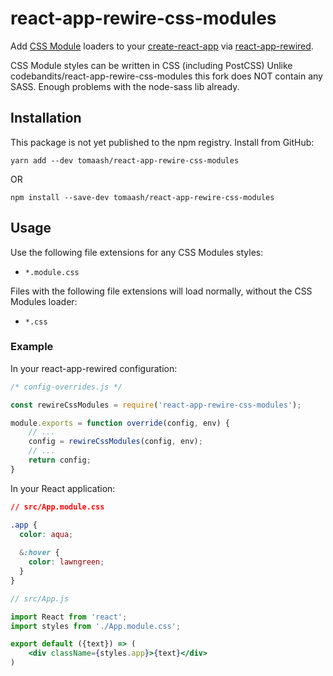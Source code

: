 # react-app-rewire-css-modules

Add [CSS Module](https://github.com/css-modules/css-modules) loaders to your [create-react-app](https://github.com/facebookincubator/create-react-app) via [react-app-rewired](https://github.com/timarney/react-app-rewired).

CSS Module styles can be written in CSS (including PostCSS)
Unlike codebandits/react-app-rewire-css-modules this fork does NOT contain any SASS. Enough problems with the node-sass lib already.

## Installation

This package is not yet published to the npm registry. Install from GitHub:

```
yarn add --dev tomaash/react-app-rewire-css-modules 
```

OR

```
npm install --save-dev tomaash/react-app-rewire-css-modules 
```

## Usage

Use the following file extensions for any CSS Modules styles:

- `*.module.css`

Files with the following file extensions will load normally, without the CSS Modules loader:

- `*.css`

### Example

In your react-app-rewired configuration:

```javascript
/* config-overrides.js */

const rewireCssModules = require('react-app-rewire-css-modules');

module.exports = function override(config, env) {
    // ...
    config = rewireCssModules(config, env);
    // ...
    return config;
}
```

In your React application:

```css
// src/App.module.css

.app {
  color: aqua;
  
  &:hover {
    color: lawngreen;
  }
}
```

```jsx harmony
// src/App.js

import React from 'react';
import styles from './App.module.css';

export default ({text}) => (
    <div className={styles.app}>{text}</div>
)
```
